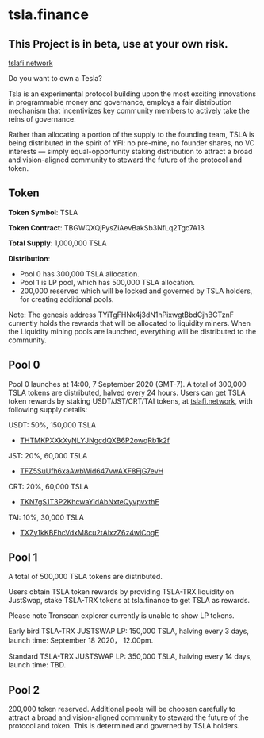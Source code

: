 # tsla.finance

## This Project is in beta, use at your own risk.

[tslafi.network](https://tslafi.network)

Do you want to own a Tesla?

Tsla is an experimental protocol building upon the most exciting innovations in programmable money and governance, employs a fair distribution mechanism that incentivizes key community members to actively take the reins of governance. 

Rather than allocating a portion of the supply to the founding team, TSLA is being distributed in the spirit of YFI: no pre-mine, no founder shares, no VC interests — simply equal-opportunity staking distribution to attract a broad and vision-aligned community to steward the future of the protocol and token.

## Token

**Token Symbol**: TSLA

**Token Contract**: TBGWQXQjFysZiAevBakSb3NfLq2Tgc7A13

**Total Supply**: 1,000,000 TSLA

**Distribution**: 

* Pool 0 has 300,000 TSLA allocation. 
* Pool 1 is LP pool, which has 500,000 TSLA allocation. 
* 200,000 reserved which will be locked and governed by TSLA holders, for creating additional pools.

Note: The genesis address TYiTgFHNx4j3dN1hPixwgtBbdCjhBCTznF currently holds the rewards that will be allocated to liquidity miners. When the Liquidity mining pools are launched, everything will be distributed to the community.

## Pool 0

Pool 0 launches at 14:00, 7 September 2020 (GMT-7). A total of 300,000 TSLA tokens are distributed, halved every 24 hours. Users can get TSLA token rewards by staking USDT/JST/CRT/TAI tokens, at [tslafi.network](https://tslafi.network), with following supply details:


USDT:  50%, 150,000 TSLA

* [THTMKPXXkXyNLYJNgcdQXB6P2owqRb1k2f](https://tronscan.io/#/contract/THTMKPXXkXyNLYJNgcdQXB6P2owqRb1k2f)

JST:  20%, 60,000 TSLA

* [TFZ5SuUfh6xaAwbWid647vwAXF8FjG7evH](https://tronscan.io/#/contract/TFZ5SuUfh6xaAwbWid647vwAXF8FjG7evH)

CRT:  20%, 60,000 TSLA

* [TKN7gS1T3P2KhcwaYidAbNxteQyvpvxthE](https://tronscan.io/#/contract/TKN7gS1T3P2KhcwaYidAbNxteQyvpvxthE)

TAI:  10%, 30,000 TSLA

* [TXZy1kKBFhcVdxM8cu2tAixzZ6z4wiCogF](https://tronscan.io/#/contract/TXZy1kKBFhcVdxM8cu2tAixzZ6z4wiCogF)

## Pool 1

A total of 500,000 TSLA tokens are distributed.

Users obtain TSLA token rewards by providing TSLA-TRX liquidity on JustSwap, stake TSLA-TRX tokens at tsla.finance to get TSLA as rewards.

Please note Tronscan explorer currently is unable to show LP tokens.

Early bird TSLA-TRX JUSTSWAP LP: 150,000 TSLA, halving every 3 days, launch time: September 18 2020， 12.00pm.

Standard TSLA-TRX JUSTSWAP LP: 350,000 TSLA, halving every 14 days, launch time: TBD.


## Pool 2

200,000 token reserved. Additional pools will be choosen carefully to attract a broad and vision-aligned community to steward the future of the protocol and token. This is determined and governed by TSLA holders.

